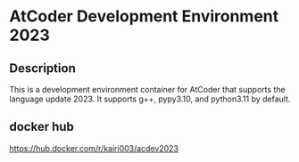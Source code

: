 # AtCoder Development Environment 2023

## Description
This is a development environment container for AtCoder that supports the language update 2023.
It supports g++, pypy3.10, and python3.11 by default.

## docker hub
https://hub.docker.com/r/kairi003/acdev2023
